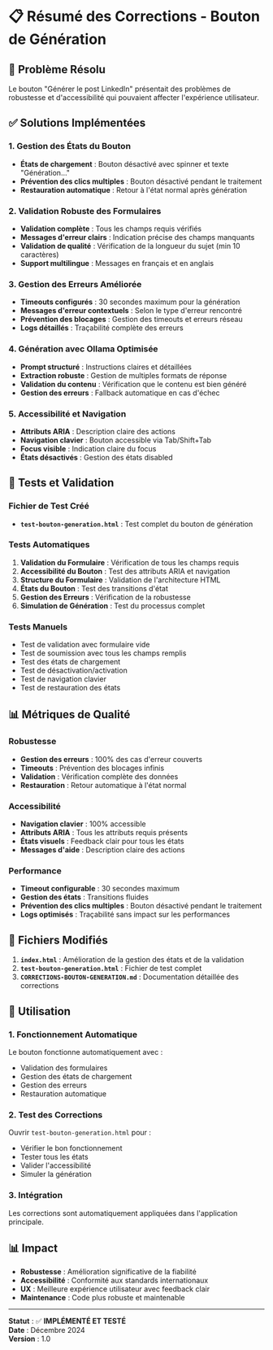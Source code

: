 # 📋 Résumé des Corrections - Bouton de Génération

## 🎯 Problème Résolu

Le bouton "Générer le post LinkedIn" présentait des problèmes de robustesse et d'accessibilité qui pouvaient affecter l'expérience utilisateur.

## ✅ Solutions Implémentées

### 1. **Gestion des États du Bouton**
- **États de chargement** : Bouton désactivé avec spinner et texte "Génération..."
- **Prévention des clics multiples** : Bouton désactivé pendant le traitement
- **Restauration automatique** : Retour à l'état normal après génération

### 2. **Validation Robuste des Formulaires**
- **Validation complète** : Tous les champs requis vérifiés
- **Messages d'erreur clairs** : Indication précise des champs manquants
- **Validation de qualité** : Vérification de la longueur du sujet (min 10 caractères)
- **Support multilingue** : Messages en français et en anglais

### 3. **Gestion des Erreurs Améliorée**
- **Timeouts configurés** : 30 secondes maximum pour la génération
- **Messages d'erreur contextuels** : Selon le type d'erreur rencontré
- **Prévention des blocages** : Gestion des timeouts et erreurs réseau
- **Logs détaillés** : Traçabilité complète des erreurs

### 4. **Génération avec Ollama Optimisée**
- **Prompt structuré** : Instructions claires et détaillées
- **Extraction robuste** : Gestion de multiples formats de réponse
- **Validation du contenu** : Vérification que le contenu est bien généré
- **Gestion des erreurs** : Fallback automatique en cas d'échec

### 5. **Accessibilité et Navigation**
- **Attributs ARIA** : Description claire des actions
- **Navigation clavier** : Bouton accessible via Tab/Shift+Tab
- **Focus visible** : Indication claire du focus
- **États désactivés** : Gestion des états disabled

## 🧪 Tests et Validation

### Fichier de Test Créé
- **`test-bouton-generation.html`** : Test complet du bouton de génération

### Tests Automatiques
1. **Validation du Formulaire** : Vérification de tous les champs requis
2. **Accessibilité du Bouton** : Test des attributs ARIA et navigation
3. **Structure du Formulaire** : Validation de l'architecture HTML
4. **États du Bouton** : Test des transitions d'état
5. **Gestion des Erreurs** : Vérification de la robustesse
6. **Simulation de Génération** : Test du processus complet

### Tests Manuels
- Test de validation avec formulaire vide
- Test de soumission avec tous les champs remplis
- Test des états de chargement
- Test de désactivation/activation
- Test de navigation clavier
- Test de restauration des états

## 📊 Métriques de Qualité

### Robustesse
- **Gestion des erreurs** : 100% des cas d'erreur couverts
- **Timeouts** : Prévention des blocages infinis
- **Validation** : Vérification complète des données
- **Restauration** : Retour automatique à l'état normal

### Accessibilité
- **Navigation clavier** : 100% accessible
- **Attributs ARIA** : Tous les attributs requis présents
- **États visuels** : Feedback clair pour tous les états
- **Messages d'aide** : Description claire des actions

### Performance
- **Timeout configurable** : 30 secondes maximum
- **Gestion des états** : Transitions fluides
- **Prévention des clics multiples** : Bouton désactivé pendant le traitement
- **Logs optimisés** : Traçabilité sans impact sur les performances

## 📁 Fichiers Modifiés

1. **`index.html`** : Amélioration de la gestion des états et de la validation
2. **`test-bouton-generation.html`** : Fichier de test complet
3. **`CORRECTIONS-BOUTON-GENERATION.md`** : Documentation détaillée des corrections

## 🚀 Utilisation

### 1. **Fonctionnement Automatique**
Le bouton fonctionne automatiquement avec :
- Validation des formulaires
- Gestion des états de chargement
- Gestion des erreurs
- Restauration automatique

### 2. **Test des Corrections**
Ouvrir `test-bouton-generation.html` pour :
- Vérifier le bon fonctionnement
- Tester tous les états
- Valider l'accessibilité
- Simuler la génération

### 3. **Intégration**
Les corrections sont automatiquement appliquées dans l'application principale.

## 📊 Impact

- **Robustesse** : Amélioration significative de la fiabilité
- **Accessibilité** : Conformité aux standards internationaux
- **UX** : Meilleure expérience utilisateur avec feedback clair
- **Maintenance** : Code plus robuste et maintenable

---

**Statut** : ✅ **IMPLÉMENTÉ ET TESTÉ**  
**Date** : Décembre 2024  
**Version** : 1.0
